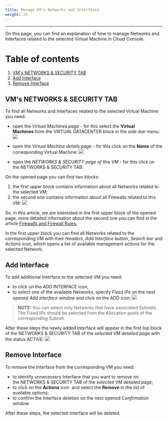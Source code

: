 ```yaml
---
title: Manage VM's Networks and Interfaces
weight: 25
---
```

___
On this page, you can find an explanation of how to manage Networks and Interfaces related to the selected Virtual Machine in Cloud Console.

# Table of contents
1. [VM's NETWORKS & SECURITY TAB](#vm's-networks-&-security-tab)
2. [Add Interface](#add-interface)
3. [Remove Interface](#remove-interface)

## VM's NETWORKS & SECURITY TAB
To find all Networks and Interfaces related to the selected Virtual Machine you need:
- open the *Virtual Machines page* - for this select the **Virtual Machines** from the VIRTUAL DATACENTER block in the *side-bar menu*:
![](../../../assets/images/conn-lin/7.png?classes=border,shadow)

- open the *Virtual Machine details page* - for this click on the **Name** of the corresponding Virtual Machine:
![](../../../assets/images/conn-lin/8.png?classes=border,shadow)

- open the *NETWORKS & SECURITY page of this VM* - for this click on the NETWORKS & SECURITY TAB:

On the opened page you can find *two blocks*:
1. the first upper block contains information about all Networks related to the selected VM;
2. the second one contains information about all Firewalls related to this VM:
![](../../../assets/images/networks/9.png?classes=border,shadow)

So, in this article, we are interested in the first upper block of the opened page, more detailed information about the second one you can find in the article [Firewalls and Firewall Rules.](https://kb.ventuscloud.eu/knowledge/firewalls#manage-related-fw)

In the first upper block you can find all Networks related to the corresponding VM with their *Headers*, *Add Interface button*, *Search bar* and *Actions icon*, which opens a list of available management actions for the selected Network;

## Add Interface
To add additional Interface to the selected VM you need:

- to click on the ADD INTERFACE icon;
- to select one of the available Networks, specify *Fixed IPs* on the next opened *Add interface window* and click on the ADD icon:
![](../../../assets/images/networks/10.png?classes=border,shadow)

>**NOTE:** You can select only Networks that have associated Subnets.  
The Fixed IPs should be selected from the Allocation pools of the corresponding Subnet.

After these steps the newly added Interface will appear in the first top block of the NETWORKS & SECURITY TAB of the *selected VM detailed page* with the status ACTIVE:
![](../../../assets/images/networks/11.png?classes=border,shadow)

## Remove Interface
To remove the Interface from the corresponding VM you need:
- to identify unnecessery Interface that you want to remove on the NETWORKS & SECURITY TAB of the *selected VM detailed page*;
- to click on the **Actions** icon  and select the **Remove** in the list of available options;
- to confirm the Interface deletion on the next opened C*onfirmation window*.

After these steps, the selected Interface will be deleted.
